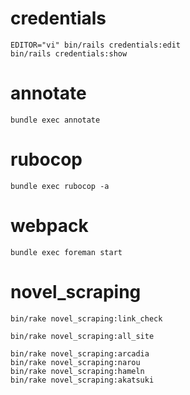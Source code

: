 # credentials

```
EDITOR="vi" bin/rails credentials:edit
bin/rails credentials:show
```

# annotate

```
bundle exec annotate
```

# rubocop

```
bundle exec rubocop -a
```

# webpack

```
bundle exec foreman start
```

# novel_scraping

```
bin/rake novel_scraping:link_check
```

```
bin/rake novel_scraping:all_site
```

```
bin/rake novel_scraping:arcadia
bin/rake novel_scraping:narou
bin/rake novel_scraping:hameln
bin/rake novel_scraping:akatsuki
```
